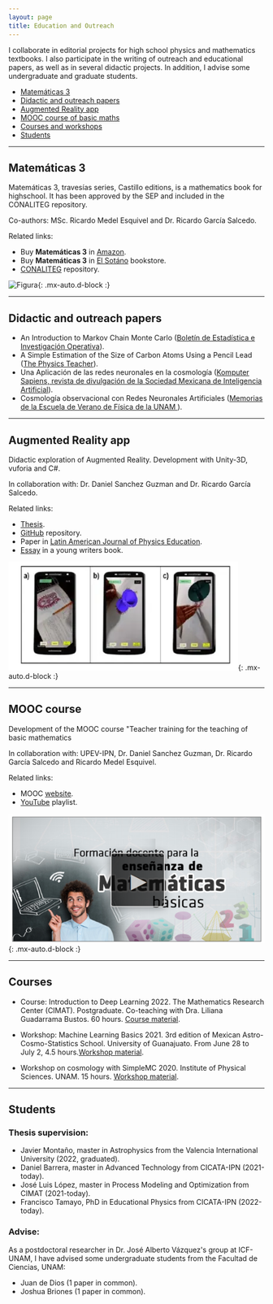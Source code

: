 ```yaml
---
layout: page
title: Education and Outreach
---
```


I collaborate in editorial projects for high school physics and mathematics textbooks. I also participate in the writing of outreach and educational papers, as well as in several didactic projects. In addition, I advise some undergraduate and graduate students. 

- [Matemáticas 3](#matemáticas-3)
- [Didactic and outreach papers](#didactic-and-outreach-papers)
- [Augmented Reality app](#augmented-reality)
- [MOOC course of basic maths](#mooc-course)
- [Courses and workshops](#courses)
- [Students](#students)

-----------------------------------------------------------

## Matemáticas 3


Matemáticas 3, travesías series, Castillo editions, is a mathematics book for highschool. It has been approved by the SEP and included in the CONALITEG repository. 

Co-authors: MSc. Ricardo Medel Esquivel and Dr. Ricardo García Salcedo.

Related links:
-  Buy **Matemáticas 3** in [Amazon](https://www.amazon.com.mx/Matem%C3%A1ticas-Ricardo-Garc%C3%ADa-Salcedo-Esquivel/dp/6075405224).
 - Buy **Matemáticas 3** in [El Sotáno](https://www.elsotano.com/libro/travesias-secundaria-matematicas-3_10554150) bookstore.
 - [CONALITEG](https://secundaria.conaliteg.gob.mx/seleccion/content/common/detaLibro/detalleLibro.jsf?idLibro=697) repository.
 
 
![Figura](https://igomezv.github.io/assets/img/mateTravesias.png){: .mx-auto.d-block :}


--------

## Didactic and outreach papers


- An Introduction to Markov Chain Monte Carlo ([Boletín de Estadística e Investigación Operativa](https://www.academia.edu/45636190/An_introduction_to_Markov_Chain_Monte_Carlo)).
- A Simple Estimation of the Size of Carbon Atoms Using a Pencil Lead ([The Physics Teacher](https://aapt.scitation.org/doi/abs/10.1119/10.0006135)).
- Una Aplicación de las redes neuronales en la cosmología ([Komputer Sapiens, revista de divulgación de la Sociedad Mexicana de Inteligencia Artificial](https://www.academia.edu/42113814/Una_Aplicaci%C3%B3n_de_las_Redes_Neuronales_Artificiales_en_la_Cosmolog%C3%ADa)).
- Cosmología observacional con Redes Neuronales Artificiales ([Memorias de la Escuela de Verano de Física de la UNAM ](https://www.fis.unam.mx/pdfs/Memorias%20Escuela%20de%20Verano%202019.pdf#page=97)).



--------


## Augmented Reality app

Didactic exploration of Augmented Reality. Development with Unity-3D, vuforia and C#.

In collaboration with:  Dr. Daniel Sanchez Guzman and Dr. Ricardo García Salcedo. 

Related links:
- <a href="https://www.academia.edu/35480448/Dise%C3%B1o_y_desarrollo_de_una_aplicaci%C3%B3n_para_dispositivos_m%C3%B3viles_de_realidad_aumentada">Thesis</a>.
- <a href="https://github.com/igomezv/RAsolidsrev">GitHub</a> repository.
- Paper in <a href="https://www.academia.edu/38601945/Realidad_Aumentada_como_herramienta_did%C3%A1ctica_en_geometr%C3%ADa_3D"> Latin American Journal of Physics Education</a>.
- <a href="https://www.academia.edu/35480477/Posibilidad_did%C3%A1ctica_de_la_Realidad_Aumentada">Essay</a> in a young writers book.

![Figura](https://raw.githubusercontent.com/igomezv/igomezv.github.io/master/assets/img/RA.png){: .mx-auto.d-block :}

---------

## MOOC course
Development of the MOOC course "Teacher training for the teaching of basic mathematics

In collaboration with: UPEV-IPN, Dr. Daniel Sanchez Guzman, Dr. Ricardo García Salcedo and Ricardo Medel Esquivel.

Related links:
- MOOC <a href="https://moocs.upev.ipn.mx/courses/course-v1:UPEV+FD1+2019_2/about">website</a>.
- [YouTube](https://www.youtube.com/playlist?list=PLgJ20i9oGSHaglqU9oVdFHcvsGWdmCsG1) playlist.

![Figura](https://raw.githubusercontent.com/igomezv/igomezv.github.io/master/assets/img/mooc.png){: .mx-auto.d-block :}

--------
## Courses

- Course: Introduction to Deep Learning 2022. The Mathematics Research Center (CIMAT). Postgraduate. Co-teaching with Dra. Liliana Guadarrama Bustos. 60 hours. [Course material](https://github.com/igomezv/DLCIMATAGS). 

- Workshop: Machine Learning Basics 2021. 3rd edition of Mexican Astro-Cosmo-Statistics School. University of Guanajuato. From June 28 to July 2, 4.5 hours.[Workshop material](https://github.com/igomezv/MACS_2021_ML_basics_neural_networks).

- Workshop on cosmology with SimpleMC 2020. Institute of Physical Sciences. UNAM.
  15 hours. [Workshop material](https://github.com/igomezv/simplemc_workshop).

--------

## Students

### Thesis supervision:
	
 -  Javier Montaño, master in Astrophysics from the Valencia International University (2022, graduated).
 - Daniel Barrera, master in Advanced Technology from CICATA-IPN (2021-today).
 - José Luis López, master in Process Modeling and Optimization from CIMAT (2021-today).
 - Francisco Tamayo, PhD in Educational Physics from CICATA-IPN (2022-today).
	
### Advise:
As a postdoctoral researcher in Dr. José Alberto Vázquez's group at ICF-UNAM, I have advised some undergraduate students from the Facultad de Ciencias, UNAM:

 - Juan de Dios (1 paper in common).
 - Joshua Briones (1 paper in common).






